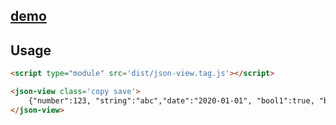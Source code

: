 ## [demo](index.htm)

## Usage
```html
<script type="module" src='dist/json-view.tag.js'></script>

<json-view class='copy save'>
	{"number":123, "string":"abc","date":"2020-01-01", "bool1":true, "bool2":false,  "dict":{"a":11,"b":"BB"}, "list":["one","two",333],"x":null}
</json-view>
```

<!-- <script type="module" src='dist/json-view.tag.js'></script>

<json-view style='width: 100%; padding: 1rem;'>
	{"number":123, "string":"abc","date":"2020-01-01", "bool1":true, "bool2":false,  "dict":{"a":11,"b":"BB"}, "list":["one","two",333],"x":null}
</json-view> -->


